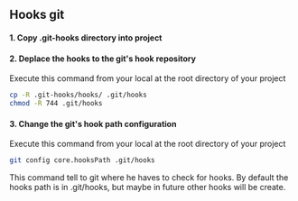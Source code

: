 ## Hooks git

#### 1. Copy .git-hooks directory into project

#### 2. Deplace the hooks to the git's hook repository
Execute this command from your local at the root directory of your project
```bash
cp -R .git-hooks/hooks/ .git/hooks
chmod -R 744 .git/hooks
```

#### 3. Change the git's hook path configuration
Execute this command from your local at the root directory of your project
```bash
git config core.hooksPath .git/hooks
```
This command tell to git where he haves to check for hooks.
By default the hooks path is in .git/hooks, but maybe in future other hooks will be create.
